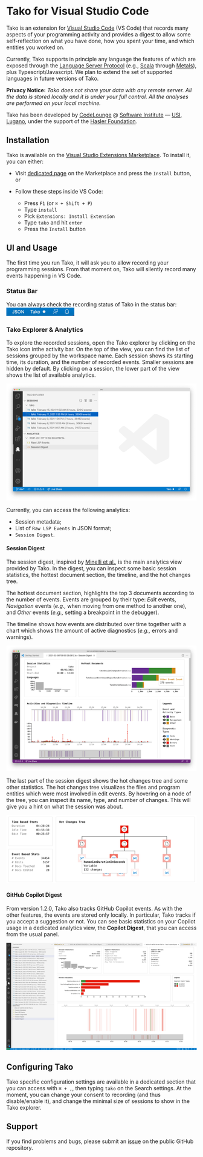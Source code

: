 # Tako for Visual Studio Code

Tako is an extension for [Visual Studio Code] (VS Code) that records many aspects of your programming activity and provides a digest to allow some self-reflection on what you have done, how you spent your time, and which entities you worked on. 

Currently, Tako supports in principle any language the features of which are exposed through the [Language Server Protocol][lsp] (e.g., [Scala][scala] through [Metals][metals]), plus Typescript/Javascript. We plan to extend the set of supported languages in future versions of Tako.

**Privacy Notice:** *Tako does not share your data with any remote server. All the data is stored locally and it is under your full control. All the analyses are performed on your local machine.*

Tako has been developed by [CodeLounge] @ [Software Institute][usi-si] — [USI, Lugano][usi], under the support of the [Hasler Foundation][hf].

## Installation

Tako is available on the [Visual Studio Extensions Marketplace][vs-marketplace]. To install it, you can either:

* Visit [dedicated page][tako-marketplace] on the Marketplace and press the `Install` button, or

* Follow these steps inside VS Code:
  * Press `F1` (or `⌘ + Shift + P`)
  * Type `install`
  * Pick `Extensions: Install Extension`
  * Type `tako` and hit `enter`
  * Press the `Install` button  

## UI and Usage

The first time you run Tako, it will ask you to allow recording your programming sessions. From that moment on, Tako will silently record many events happening in VS Code. 

### Status Bar
You can always check the recording status of Tako in the status bar:  <img alt="Tako Status bar showing recording status" src="./media/tako-statusbar.png" width="180">


### Tako Explorer & Analytics
To explore the recorded sessions, open the Tako explorer by clicking on the Tako icon inthe activity bar. On the top of the view, you can find the list of sessions grouped by the workspace name. Each session shows its starting time, its duration, and the number of recorded events. Smaller sessions are hidden by default. By clicking on a session, the lower part of the view shows the list of available analytics. 

![Tako Session Analytics](./media/tako-analytics.png)

Currently, you can access the following analytics:
* Session metadata;
* List of  `Raw LSP Events` in JSON format;
* `Session Digest`.

#### Session Digest
The session digest, inspired by [Minelli et al.][free-hugs], is the main analytics view provided by Tako. In the digest, you can inspect some basic session statistics, the hottest document section, the timeline, and the hot changes tree. 

The hottest document section, highlights the top 3 documents according to the number of events. Events are grouped by their type: *Edit* events, *Navigation* events (*e.g.,* when moving from one method to another one), and *Other* events (*e.g.,* setting a breakpoint in the debugger).

The timeline shows how events are distributed over time together with a chart which shows the amount of active diagnostics (*e.g.,* errors and warnings). 

![Tako Session Digest](./media/tako-sessiondigest.png)

The last part of the session digest shows the hot changes tree and some other statistics. The hot changes tree visualizes the files and program entities which were most involved in edit events. By hovering on a node of the tree, you can inspect its name, type, and number of changes. This will give you a hint on what the session was about.

![Tako Hot Changes Tree](./media/tako-hotchangestree.png)

#### GitHub Copilot Digest

From version 1.2.0, Tako also tracks GitHub Copilot events. As with the other features, the events are stored only locally. In particular, Tako
tracks if you accept a suggestion or not. You can see basic statistics on 
your Copilot usage in a dedicated analytics view, the **Copilot Digest**, that you can access from the usual panel. 


![Tako Copilot Digest](./media/tako-copilot-digest.png)

## Configuring Tako

Tako specific configuration settings are available in a dedicated section that you can access with `⌘ + ,`, then typing `tako` on the Search settings. At the moment, you can change your consent to recording (and thus disable/enable it), and change the minimal size of sessions to show in the Tako explorer.


## Support

If you find problems and bugs, please submit an [issue](https://github.com/si-codelounge/tako/issues) on the public GitHub repository.

[Visual Studio Code]: https://code.visualstudio.com/
[CodeLounge]: https://codelounge.si.usi.ch
[usi-si]: https://www.si.usi.ch
[usi]: https://www.usi.ch/en
[vs-marketplace]: https://marketplace.visualstudio.com/vscode
[tako-marketplace]: https://marketplace.visualstudio.com/items?itemName=codelounge.tako
[free-hugs]: https://robertominelli.com/downloads/Mine2015a.pdf
[hf]: https://haslerstiftung.ch/en/welcome-to-the-hasler-foundation/
[lsp]: https://microsoft.github.io/language-server-protocol/
[scala]: https://www.scala-lang.org
[metals]: https://scalameta.org/metals/